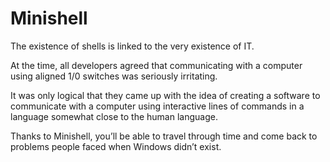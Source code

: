 # Minishell
The existence of shells is linked to the very existence of IT.

At the time, all developers agreed that communicating with a computer using aligned
1/0 switches was seriously irritating.

It was only logical that they came up with the idea of creating a software to communicate with a computer using interactive lines of commands in a language somewhat
close to the human language.

Thanks to Minishell, you’ll be able to travel through time and come back to problems
people faced when Windows didn’t exist.
